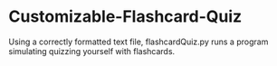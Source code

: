 # Customizable-Flashcard-Quiz
Using a correctly formatted text file, flashcardQuiz.py runs a program simulating quizzing yourself with flashcards.
